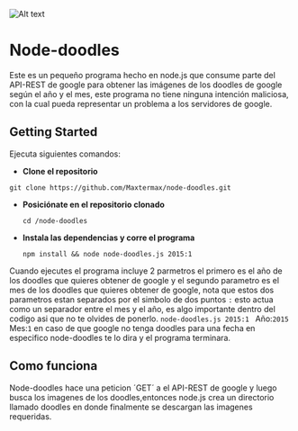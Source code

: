 ![Alt text]( http://lh5.ggpht.com/VJ551nPgKjFzhZ3Q9-ukMBJHhuQ-jSzj6ZC_WkmTsBD3vANXAevxTa0-JTnruWx4l3xTLjj8TTQJ4MgHPgYzf01zmhoO8CcUgR_LA3IehQ "doodle 2015")

Node-doodles
============
 Este es un pequeño programa hecho en node.js que consume parte del API-REST de google para obtener las imágenes de los doodles de google según el año y el mes, este programa no tiene ninguna intención maliciosa, con la cual pueda representar un problema a los servidores de google.

## Getting Started
Ejecuta siguientes comandos:

* **Clone el repositorio** 

 `git clone https://github.com/Maxtermax/node-doodles.git`

* **Posiciónate en el repositorio clonado** 

  `cd /node-doodles` 

* **Instala las dependencias y corre el programa**  
 
  `npm install && node node-doodles.js 2015:1`


Cuando ejecutes el programa incluye 2 parmetros el primero es el año de los doodles que quieres obtener de google 
y el segundo parametro es el mes de los doodles que quieres obtener de google, nota que estos dos parametros estan separados por 
el simbolo de dos puntos `:` esto actua como un separador entre el mes y el año, es algo importante dentro del codigo asi que no te olvides de ponerlo.
`node-doodles.js 2015:1 `
Año:`2015`
Mes:`1`
en caso de que google no tenga doodles para una fecha en especifico node-doodles te lo dira y el programa terminara.

## Como funciona
Node-doodles hace una peticion ´GET´ a el API-REST de google y luego busca los imagenes de los doodles,entonces node.js crea un directorio llamado doodles en donde finalmente se descargan las imagenes requeridas. 




